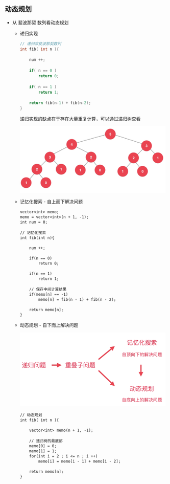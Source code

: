 ## 动态规划

- 从 斐波那契 数列看动态规划

	- 递归实现

		```C++
        // 递归求斐波那契数列
        int fib( int n ){

            num ++;

            if( n == 0 )
                return 0;

            if( n == 1 )
                return 1;

            return fib(n-1) + fib(n-2);
        }
        ```
        
        递归实现的缺点在于存在大量重复计算，可以通过递归树查看
        
        ![](./img/118.png)
        
    - 记忆化搜索 - 自上而下解决问题   

		```
        vector<int> memo;
        memo = vector<int>(n + 1, -1);
        int num = 0;

        // 记忆化搜索
        int fib(int n){

            num ++;

            if(n == 0)
                return 0;

            if(n == 1)
                return 1;

			// 保存中间计算结果
            if(memo[n] == -1)
                memo[n] = fib(n - 1) + fib(n - 2);

            return memo[n];
        }
        ```
        
  - 动态规划 - 自下而上解决问题

	![](./img/119.png)
	```
    // 动态规划
    int fib( int n ){

        vector<int> memo(n + 1, -1);
		
        // 递归树的最底部
        memo[0] = 0;
        memo[1] = 1;
        for(int i = 2 ; i <= n ; i ++)
            memo[i] = memo[i - 1] + memo[i - 2];

        return memo[n];
    }
    ```